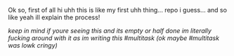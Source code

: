 Ok so, first of all hi uhh this is like my first uhh thing... repo i guess... and so like yeah ill explain the process!

*keep in mind if youre seeing this and its empty or half done im literally fucking around with it as im writing this #multitask (ok maybe #multitask was lowk cringy)*
